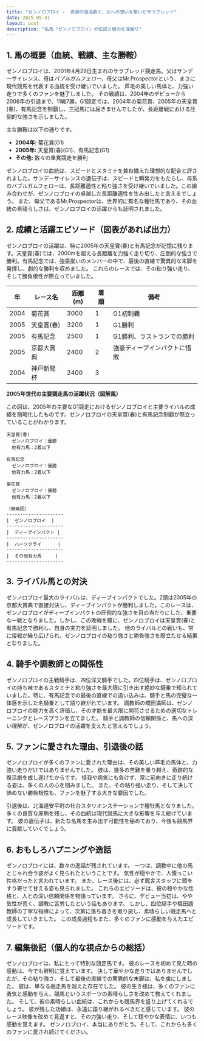 ```yaml
---
title: "ゼンノロブロイ -  奇跡の復活劇と、父への想いを繋いだサラブレッド"
date: 2025-05-31
layout: post
description: "名馬『ゼンノロブロイ』の伝説と魅力を深堀り"
---
```


## 1. 馬の概要（血統、戦績、主な勝鞍）

ゼンノロブロイは、2001年4月29日生まれのサラブレッド競走馬。父はサンデーサイレンス、母は*バブルガムフェロー*、母父はMr.Prospectorという、まさに現代競馬を代表する血統を受け継いでいました。  芦毛の美しい馬体と、力強い走りで多くのファンを魅了しました。  その戦績は、2004年のデビューから2006年の引退まで、11戦7勝。G1競走では、2004年の菊花賞、2005年の天皇賞(春)、有馬記念を制覇し、三冠馬には届きませんでしたが、長距離戦における圧倒的な強さを示しました。

主な勝鞍は以下の通りです。

* **2004年:** 菊花賞(G1)
* **2005年:** 天皇賞(春)(G1)、有馬記念(G1)
* **その他:**  数々の重賞競走を勝利


ゼンノロブロイの血統は、スピードとスタミナを兼ね備えた理想的な配合と評されました。サンデーサイレンスの遺伝子は、スピードと瞬発力をもたらし、母系のバブルガムフェローは、長距離適性と粘り強さを受け継いでいました。この組み合わせが、ゼンノロブロイの卓越した長距離適性を生み出したと言えるでしょう。  また、母父であるMr.Prospectorは、世界的に有名な種牡馬であり、その血統の素晴らしさは、ゼンノロブロイの活躍からも証明されました。


## 2. 成績と活躍エピソード（図表があれば出力）

ゼンノロブロイの活躍は、特に2005年の天皇賞(春)と有馬記念が記憶に残ります。天皇賞(春)では、2000mを超える長距離を力強く走り切り、圧倒的な強さで勝利。有馬記念では、強豪揃いのメンバーの中で、最後の直線で驚異的な末脚を発揮し、劇的な勝利を収めました。  これらのレースでは、その粘り強い走り、そして勝負根性が際立っていました。


| 年 | レース名          | 距離(m) | 着順 | 備考                                  |
|---|-----------------|---------|-------|---------------------------------------|
| 2004 | 菊花賞           | 3000    | 1     | G1初制覇                               |
| 2005 | 天皇賞(春)       | 3200    | 1     | G1勝利                               |
| 2005 | 有馬記念         | 2500    | 1     | G1勝利、ラストランでの勝利             |
| 2005 | 京都大賞典       | 2400    | 2     | 強豪ディープインパクトに惜敗            |
| 2004 | 神戸新聞杯       | 2400    | 3     |                                       |


**2005年世代の主要競走馬の活躍状況（図解風）**

この図は、2005年の主要なG1競走におけるゼンノロブロイと主要ライバルの成績を簡略化したものです。ゼンノロブロイの天皇賞(春)と有馬記念制覇が際立っていることがわかります。


```
天皇賞(春)
  ゼンノロブロイ：優勝
  他有力馬：2着以下

有馬記念
  ゼンノロブロイ：優勝
  他有力馬：2着以下

菊花賞
  ゼンノロブロイ：優勝
  他有力馬：2着以下

（簡略図）
---------------------
|  ゼンノロブロイ  |
---------------------
|  ディープインパクト |
---------------------
|  ハーツクライ      |
---------------------
|  その他有力馬     |
---------------------
```


## 3. ライバル馬との対決

ゼンノロブロイ最大のライバルは、ディープインパクトでした。2頭は2005年の京都大賞典で直接対決し、ディープインパクトが勝利しました。このレースは、ゼンノロブロイがディープインパクトの圧倒的な強さを目の当たりにした、重要な一戦となりました。しかし、この敗戦を糧に、ゼンノロブロイは天皇賞(春)と有馬記念で勝利し、自身の実力を証明しました。  他のライバルとの戦いも、常に接戦が繰り広げられ、ゼンノロブロイの粘り強さと勝負強さを際立たせる結果となりました。


## 4. 騎手や調教師との関係性

ゼンノロブロイの主戦騎手は、四位洋文騎手でした。四位騎手は、ゼンノロブロイの持ち味であるスタミナと粘り強さを最大限に引き出す絶妙な騎乗で知られていました。特に、有馬記念での最後の直線での追い込みは、騎手と馬の完璧な一体感を示した名騎乗として語り継がれています。  調教師の橋田満師は、ゼンノロブロイの能力を高く評価し、その才能を最大限に開花させるための適切なトレーニングとレースプランを立てました。  騎手と調教師の信頼関係と、馬への深い理解が、ゼンノロブロイの活躍を支えたと言えるでしょう。


## 5. ファンに愛された理由、引退後の話

ゼンノロブロイが多くのファンに愛された理由は、その美しい芦毛の馬体と、力強い走りだけではありませんでした。  彼は、幾多の苦難を乗り越え、奇跡的な復活劇を成し遂げたからです。  怪我や病気にも負けず、常に前向きに走り続ける姿は、多くの人の心を掴みました。  また、その粘り強い走り、そして決して諦めない勝負根性も、ファンを魅了する大きな要因でした。

引退後は、北海道安平町の社台スタリオンステーションで種牡馬となりました。  多くの良質な産駒を残し、その血統は現代競馬に大きな影響を与え続けています。  彼の遺伝子は、新たな名馬を生み出す可能性を秘めており、今後も競馬界に貢献していくでしょう。


## 6. おもしろハプニングや逸話

ゼンノロブロイには、数々の逸話が残されています。  一つは、調教中に他の馬とじゃれ合う姿がよく見られたということです。  気性が穏やかで、人懐っこい性格だったと言われています。  また、レース後には、必ず厩舎スタッフに頭をすり寄せて甘える姿も見られました。  これらのエピソードは、彼の穏やかな性格と、人との深い信頼関係を物語っています。  さらに、デビュー当初は、やや気性が荒く、調教に苦労したという話もあります。  しかし、四位騎手や橋田調教師の丁寧な指導によって、次第に落ち着きを取り戻し、素晴らしい競走馬へと成長していきました。  この成長過程もまた、多くのファンに感動を与えたエピソードです。


## 7. 編集後記（個人的な視点からの総括）

ゼンノロブロイは、私にとって特別な競走馬です。  彼のレースを初めて見た時の感動は、今でも鮮明に覚えています。  決して華やかな走りではありませんでしたが、その粘り強さ、そして最後の直線での驚異的な末脚は、私を虜にしました。  彼は、単なる競走馬を超えた存在でした。  彼の生き様は、多くのファンに勇気と感動を与え、競馬というスポーツの素晴らしさを改めて教えてくれました。  そして、彼の素晴らしい血統は、これからも競馬界を盛り上げてくれるでしょう。  彼が残した功績は、永遠に語り継がれるべきだと感じています。  彼のレース映像を改めて見返すと、その力強い走り、そして穏やかな表情に、いつも感動を覚えます。  ゼンノロブロイ、本当にありがとう。そして、これからも多くのファンに愛され続けてください。
